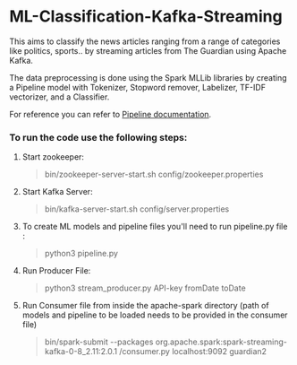 # ML-Classification-Kafka-Streaming
This aims to classify the news articles ranging from a range of categories like politics, sports.. by streaming articles from The Guardian using Apache Kafka.

The data preprocessing is done using the Spark MLLib libraries by creating a Pipeline model with Tokenizer, Stopword remover, Labelizer, TF-IDF vectorizer, and a Classifier.

For reference you can refer to [Pipeline documentation](https://spark.apache.org/docs/latest/ml-pipeline.html#pipeline). 

### To run the code use the following steps:
1. Start zookeeper:
     > bin/zookeeper-server-start.sh config/zookeeper.properties
2. Start Kafka Server:
     > bin/kafka-server-start.sh config/server.properties
3. To create ML models and pipeline files you'll need to run pipeline.py file :
     > python3 pipeline.py
4. Run Producer File:
     > python3 stream_producer.py API-key fromDate toDate
5. Run Consumer file from inside the apache-spark directory (path of models and pipeline to be loaded needs to be provided in the consumer file)
    > bin/spark-submit  --packages org.apache.spark:spark-streaming-kafka-0-8_2.11:2.0.1 <path to>/consumer.py localhost:9092 guardian2
